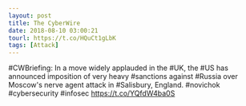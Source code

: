 ```yaml
---
layout: post
title: The CyberWire
date: 2018-08-10 03:00:21
tourl: https://t.co/HQuCt1gLbK
tags: [Attack]
---
```

#CWBriefing: In a move widely applauded in the #UK, the #US has announced imposition of very heavy #sanctions against #Russia over Moscow's nerve agent attack in #Salisbury, England. #novichok #cybersecurity #infosec https://t.co/YQfdW4ba0S
